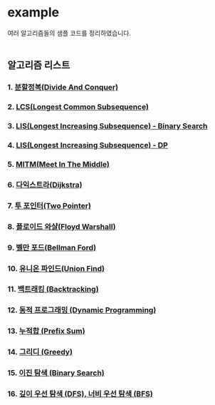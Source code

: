 # example
여러 알고리즘들의 샘플 코드를 정리하였습니다.
<br>
<br>

## 알고리즘 리스트
### 1. [분할정복(Divide And Conquer)](https://github.com/pnlkc/CodingTest/blob/main/example/%EB%B6%84%ED%95%A0%EC%A0%95%EB%B3%B5.kt)

### 2. [LCS(Longest Common Subsequence)](https://github.com/pnlkc/CodingTest/blob/main/example/LCS.kt)

### 3. [LIS(Longest Increasing Subsequence) - Binary Search](https://github.com/pnlkc/CodingTest/blob/main/example/LIS_Binary_Search.kt)

### 4. [LIS(Longest Increasing Subsequence) - DP](https://github.com/pnlkc/CodingTest/blob/main/example/LIS_DP.kt)

### 5. [MITM(Meet In The Middle)](https://github.com/pnlkc/CodingTest/blob/main/example/MEET_IN_THE_MIDDLE.kt)

### 6. [다익스트라(Dijkstra)](https://github.com/pnlkc/CodingTest/blob/main/example/%EB%8B%A4%EC%9D%B5%EC%8A%A4%ED%8A%B8%EB%9D%BC.kt)

### 7. [투 포인터(Two Pointer)](https://github.com/pnlkc/CodingTest/blob/main/example/Two_Pointer.kt)

### 8. [플로이드 와샬(Floyd Warshall)](https://github.com/pnlkc/CodingTest/blob/main/example/%ED%94%8C%EB%A1%9C%EC%9D%B4%EB%93%9C%20%EC%99%80%EC%83%AC.kt)  

### 9. [벨만 포드(Bellman Ford)](https://github.com/pnlkc/CodingTest/blob/main/example/%EB%B2%A8%EB%A7%8C%20%ED%8F%AC%EB%93%9C.kt)

### 10. [유니온 파인드(Union Find)](https://github.com/pnlkc/CodingTest/blob/main/example/Union_Find.kt)

### 11. [백트래킹 (Backtracking)](https://velog.io/@pnlkc/%EB%B0%B1%ED%8A%B8%EB%9E%98%ED%82%B9)

### 12. [동적 프로그래밍 (Dynamic Programming)](https://velog.io/@pnlkc/Dynamic-Programming)

### 13. [누적합 (Prefix Sum)](https://velog.io/@pnlkc/%EB%88%84%EC%A0%81%ED%95%A9)

### 14. [그리디 (Greedy)](https://velog.io/@pnlkc/%EA%B7%B8%EB%A6%AC%EB%94%94)

### 15. [이진 탐색 (Binary Search)](https://velog.io/@pnlkc/%EC%9D%B4%EC%A7%84-%ED%83%90%EC%83%89)

### 16. [깊이 우선 탐색 (DFS), 너비 우선 탐색 (BFS)](https://velog.io/@pnlkc/DFS-BFS)
